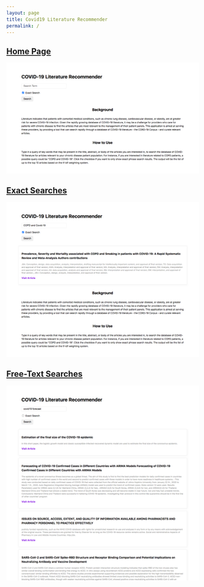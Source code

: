 ```yaml
---
layout: page
title: Covid19 Literature Recommender
permalink: /
---
```


## [Home Page](/assets/screenshot1.png)
![Home Page](/assets/screenshot1.png)

## [Exact Searches](/assets/screenshot2.png)
![Exact Searches](/assets/screenshot2.png)

## [Free-Text Searches](/assets/screenshot3.png)
![Free-Text Searches](/assets/screenshot3.png)
